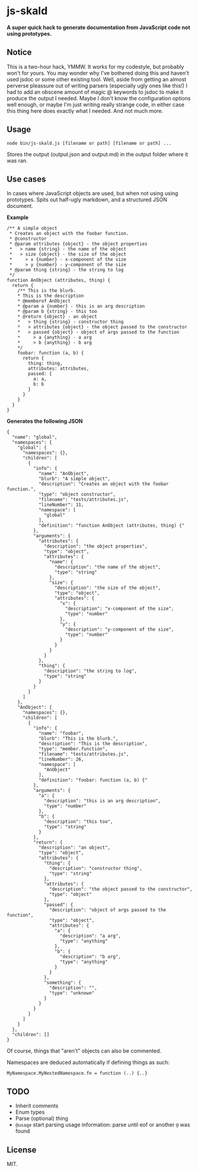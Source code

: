 js-skald
====

**A super quick hack to generate documentation from JavaScript code not using prototypes.**

## Notice

This is a two-hour hack, YMMW. It works for my codestyle, but probably won't for yours. You may wonder why I've bothered doing this and haven't used jsdoc or some other existing tool. Well, aside from getting an almost perverse pleassure out of writing parsers (especially ugly ones like this!) I had to add an obscene amount of magic @ keywords to jsdoc to make it produce the output I needed. Maybe I don't know the configuration options well enough, or maybe I'm just writing really strange code, in either case this thing here does exactly what I needed. And not much more.

## Usage

`node bin/js-skald.js [filename or path] [filename or path] ...`

Stores the output (output.json and output.md) in the output folder where it was ran.

## Use cases

In cases where JavaScript objects are used, but when not using using prototypes. Spits out half-ugly markdown, and a structured JSON document.

**Example**
    
    /** A simple object
     * Creates an object with the foobar function.
     * @constructor
     * @param attributes {object} - the object properties 
     *   > name {string} - the name of the object
     *   > size {object} - the size of the object
     *     > x {number} - x-component of the size
     *     > y {number} - y-component of the size  
     * @param thing {string} - the string to log
     */
    function AnObject (attributes, thing) {
      return {
        /** This is the blurb.  
        * This is the description
        * @memberof AnObject
        * @param a {number} - this is an arg description
        * @param b {string} - this too
        * @return {object} - an object
        *   > thing {string} - constructor thing
        *   > attributes {object} - the object passed to the constructor
        *   > passed {object} - object of args passed to the function
        *     > a {anything} - a arg
        *     > b {anything} - b arg
        */
        foobar: function (a, b) {
          return {
            thing: thing,
            attributes: attributes,
            passed: {
              a: a,
              b: b
            }
          }
        }
      }
    }

**Generates the following JSON**
           
    {
      "name": "global",
      "namespaces": {
        "global": {
          "namespaces": {},
          "children": [
            {
              "info": {
                "name": "AnObject",
                "blurb": "A simple object",
                "description": "Creates an object with the foobar function.",
                "type": "object constructor",
                "filename": "tests/attributes.js",
                "lineNumber": 11,
                "namespace": [
                  "global"
                ],
                "definition": "function AnObject (attributes, thing) {"
              },
              "arguments": {
                "attributes": {
                  "description": "the object properties",
                  "type": "object",
                  "attributes": {
                    "name": {
                      "description": "the name of the object",
                      "type": "string"
                    },
                    "size": {
                      "description": "the size of the object",
                      "type": "object",
                      "attributes": {
                        "x": {
                          "description": "x-component of the size",
                          "type": "number"
                        },
                        "y": {
                          "description": "y-component of the size",
                          "type": "number"
                        }
                      }
                    }
                  }
                },
                "thing": {
                  "description": "the string to log",
                  "type": "string"
                }
              }
            }
          ]
        },
        "AnObject": {
          "namespaces": {},
          "children": [
            {
              "info": {
                "name": "foobar",
                "blurb": "This is the blurb.",
                "description": "This is the description",
                "type": "member.function",
                "filename": "tests/attributes.js",
                "lineNumber": 26,
                "namespace": [
                  "AnObject"
                ],
                "definition": "foobar: function (a, b) {"
              },
              "arguments": {
                "a": {
                  "description": "this is an arg description",
                  "type": "number"
                },
                "b": {
                  "description": "this too",
                  "type": "string"
                }
              },
              "return": {
                "description": "an object",
                "type": "object",
                "attributes": {
                  "thing": {
                    "description": "constructor thing",
                    "type": "string"
                  },
                  "attributes": {
                    "description": "the object passed to the constructor",
                    "type": "object"
                  },
                  "passed": {
                    "description": "object of args passed to the function",
                    "type": "object",
                    "attributes": {
                      "a": {
                        "description": "a arg",
                        "type": "anything"
                      },
                      "b": {
                        "description": "b arg",
                        "type": "anything"
                      }
                    }
                  },
                  "something": {
                    "description": "",
                    "type": "unknown"
                  }
                }
              }
            }
          ]
        }
      },
      "children": []
    }

Of course, things that "aren't" objects can also be commented.

Namespaces are deduced automatically if defining things as such:
  
    MyNamespace.MyNestedNamespace.fn = function (..) {..}

## TODO

  * Inherit comments
  * Enum types
  * Parse (optional) thing
  * `@usage` start parsing usage information: parse until eof or another `@` was found

## License

MIT.

